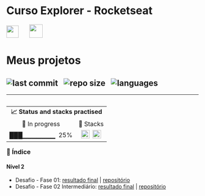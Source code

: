 # Curso Explorer - Rocketseat

<img src="https://www.rocketseat.com.br/_next/image?url=%2Fassets%2Flogos%2Frocketseat.svg&w=256&q=100" height="32">&nbsp;&nbsp;&nbsp;&nbsp;&nbsp;&nbsp; <img src="https://www.rocketseat.com.br/_next/image?url=%2Fassets%2Flogos%2Fexplorer.svg&w=256&q=75" height="35">&nbsp;

# Meus projetos

![last commit](https://img.shields.io/github/last-commit/Hersonmei/Explorer?color=2c5a6c 'last commit') &nbsp; ![repo size](https://img.shields.io/github/repo-size/Hersonmei/Explorer?color=2c5a6c 'repo size') &nbsp; ![languages](https://img.shields.io/github/languages/count/Hersonmei/Explorer?color=2c5a6c 'languages')
---

---
<table align="right">
 <tr><td colspan="2" align="center"><strong>📈 Status and stacks practised</strong></td></tr>
    <tr align="center"><td>🚧 In progress</td><td>🧰 Stacks </td></tr>
    <tr align="center"><td>███▁▁▁▁▁▁▁ &nbsp;25%</td><td><img src="https://img.shields.io/badge/CSS3-381480?style=flat&logo=css3" alt="css3 Badge" height="22">&nbsp; <img src="https://img.shields.io/badge/HTML5-381480?style=flat&logo=html5" alt="html5 Badge" height="22"></td></tr></table>

### 📌 Índice

#### Nível 2
- Desafio - Fase 01: [resultado final](https://hersonmei.github.io/Explorer/Nivel%202/Desafio%20-%20Fase%2001/) | [repositório](https://github.com/Hersonmei/Explorer/tree/main/Nivel%202/Desafio%20-%20Fase%2001)
- Desafio - Fase 02 Intermediário: [resultado final](https://hersonmei.github.io/Explorer/Nivel%202/Desafio%20-%20Fase%2002%20Intermediário/) | [repositório](https://github.com/Hersonmei/Explorer/tree/main/Nivel%202/Desafio%20-%20Fase%2002%20Intermediário/)
